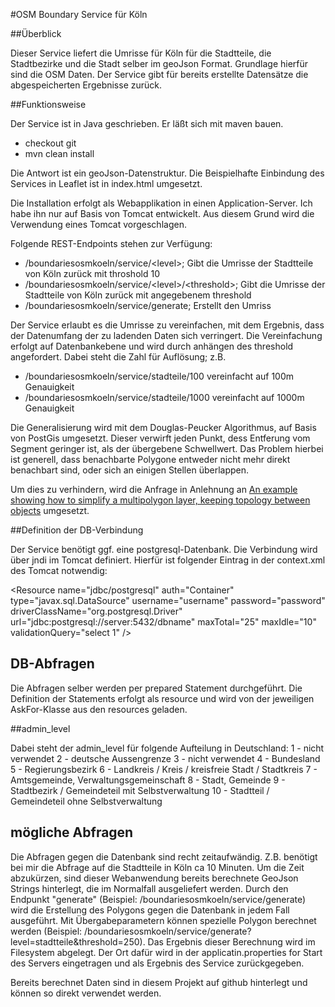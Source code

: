 #OSM Boundary Service für Köln

##Überblick

Dieser Service liefert die Umrisse für Köln für die Stadtteile, die Stadtbezirke und die Stadt selber im geoJson Format. Grundlage hierfür sind die OSM Daten. Der Service gibt für bereits erstellte Datensätze die abgespeicherten Ergebnisse zurück. 

##Funktionsweise

Der Service ist in Java geschrieben. Er läßt sich mit maven bauen.
- checkout git
- mvn clean install

Die Antwort ist ein geoJson-Datenstruktur. Die Beispielhafte Einbindung des Services in Leaflet ist in index.html umgesetzt.

Die Installation erfolgt als Webapplikation in einen Application-Server. Ich habe ihn nur auf Basis von Tomcat entwickelt. Aus diesem Grund wird die Verwendung eines Tomcat vorgeschlagen. 

Folgende REST-Endpoints stehen zur Verfügung:
- /boundariesosmkoeln/service/&lt;level&gt;; Gibt die Umrisse der Stadtteile von Köln zurück mit throshold 10
- /boundariesosmkoeln/service/&lt;level&gt;/&lt;threshold&gt;; Gibt die Umrisse der Stadtteile von Köln zurück mit angegebenem threshold 
- /boundariesosmkoeln/service/generate; Erstellt den Umriss

Der Service erlaubt es die Umrisse zu vereinfachen, mit dem Ergebnis, dass der Datenumfang der zu ladenden Daten sich verringert. Die Vereinfachung erfolgt auf Datenbankebene und wird durch anhängen des threshold angefordert. Dabei steht die Zahl für Auflösung; z.B.
- /boundariesosmkoeln/service/stadteile/100 vereinfacht auf 100m Genauigkeit
- /boundariesosmkoeln/service/stadteile/1000 vereinfacht auf 1000m Genauigkeit

Die Generalisierung wird mit dem Douglas-Peucker Algorithmus, auf Basis von PostGis umgesetzt. Dieser verwirft jeden Punkt, dess Entferung vom Segment geringer ist, als der übergebene Schwellwert. Das Problem hierbei ist generell, dass benachbarte Polygone entweder nicht mehr direkt benachbart sind, oder sich an einigen Stellen überlappen.

Um dies zu verhindern, wird die Anfrage in Anlehnung an [An example showing how to simplify a multipolygon layer, keeping topology between objects](https://trac.osgeo.org/postgis/wiki/UsersWikiSimplifyPreserveTopology) umgesetzt.

##Definition der DB-Verbindung

Der Service benötigt ggf. eine postgresql-Datenbank. Die Verbindung wird über jndi im Tomcat definiert. Hierfür ist folgender Eintrag in der context.xml des Tomcat notwendig:

&lt;Resource 
	name="jdbc/postgresql" 
	auth="Container" 
	type="javax.sql.DataSource"
	username="username" 
	password="password" 
	driverClassName="org.postgresql.Driver"
	url="jdbc:postgresql://server:5432/dbname" 
	maxTotal="25" 
	maxIdle="10"
	validationQuery="select 1" /&gt;

## DB-Abfragen

Die Abfragen selber werden per prepared Statement durchgeführt. Die Definition der Statements erfolgt als resource und wird von der jeweiligen AskFor-Klasse aus den resources geladen. 

##admin_level

Dabei steht der admin_level für folgende Aufteilung in Deutschland:
1 - nicht verwendet
2 - deutsche Aussengrenze
3 - nicht verwendet
4 - Bundesland
5 - Regierungsbezirk
6 - Landkreis / Kreis / kreisfreie Stadt / Stadtkreis 
7 - Amtsgemeinde, Verwaltungsgemeinschaft
8 - Stadt, Gemeinde
9 - Stadtbezirk / Gemeindeteil mit Selbstverwaltung 
10 - Stadtteil / Gemeindeteil ohne Selbstverwaltung

## mögliche Abfragen

Die Abfragen gegen die Datenbank sind recht zeitaufwändig. Z.B. benötigt bei mir die Abfrage auf die Stadtteile in Köln ca 10 Minuten. Um die Zeit abzukürzen, sind dieser Webanwendung bereits berechnete GeoJson Strings hinterlegt, die im Normalfall ausgeliefert werden. Durch den Endpunkt "generate" (Beispiel: /boundariesosmkoeln/service/generate) wird die Erstellung des Polygons gegen die Datenbank in jedem Fall ausgeführt. Mit Übergabeparametern können spezielle Polygon berechnet werden (Beispiel: /boundariesosmkoeln/service/generate?level=stadtteile&threshold=250). Das Ergebnis dieser Berechnung wird im Filesystem abgelegt. Der Ort dafür wird in der applicatin.properties for Start des Servers eingetragen und als Ergebnis des Service zurückgegeben.

Bereits berechnet Daten sind in diesem Projekt auf github hinterlegt und können so direkt verwendet werden.
